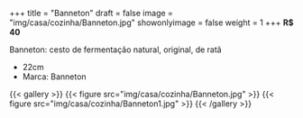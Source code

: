 +++
title = "Banneton"
draft = false
image = "img/casa/cozinha/Banneton.jpg"
showonlyimage = false
weight = 1
+++
**R$ 40**

<!--more-->

Banneton: cesto de fermentação natural, original, de ratã

- 22cm
- Marca: Banneton


{{< gallery >}}
{{< figure src="img/casa/cozinha/Banneton.jpg" >}}
{{< figure src="img/casa/cozinha/Banneton1.jpg" >}}
{{< /gallery >}}

